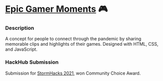 # [Epic Gamer Moments](https://epicgamermoments.netlify.app/) 🎮
### Description
A concept for people to connect through the pandemic by sharing memorable clips and highlights of their games.
Designed with HTML, CSS, and JavaScript.

### HackHub Submission
Submission for [StormHacks 2021](https://event.hackhub.com/event/stormhacks_2021/submissions/4594), won Community Choice Award.
